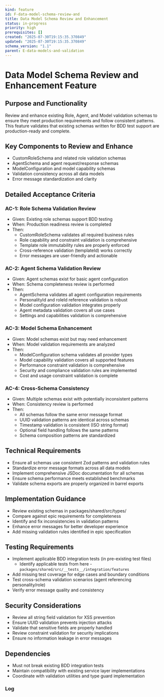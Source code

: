 ```yaml
---
kind: feature
id: F-data-model-schema-review-and
title: Data Model Schema Review and Enhancement
status: in-progress
priority: high
prerequisites: []
created: "2025-07-30T19:15:35.370849"
updated: "2025-07-30T19:15:35.370849"
schema_version: "1.1"
parent: E-data-models-and-validation
---
```


# Data Model Schema Review and Enhancement Feature

## Purpose and Functionality

Review and enhance existing Role, Agent, and Model validation schemas to ensure they meet production requirements and follow consistent patterns. This feature validates that existing schemas written for BDD test support are production-ready and complete.

## Key Components to Review and Enhance

- CustomRoleSchema and related role validation schemas
- AgentSchema and agent request/response schemas
- ModelConfiguration and model capability schemas
- Validation consistency across all data models
- Error message standardization and clarity

## Detailed Acceptance Criteria

### AC-1: Role Schema Validation Review

- Given: Existing role schemas support BDD testing
- When: Production readiness review is completed
- Then:
  - CustomRoleSchema validates all required business rules
  - Role capability and constraint validation is comprehensive
  - Template role immutability rules are properly enforced
  - Cross-reference validation (templateId) works correctly
  - Error messages are user-friendly and actionable

### AC-2: Agent Schema Validation Review

- Given: Agent schemas exist for basic agent configuration
- When: Schema completeness review is performed
- Then:
  - AgentSchema validates all agent configuration requirements
  - PersonalityId and roleId reference validation is robust
  - Model configuration validation integrates properly
  - Agent metadata validation covers all use cases
  - Settings and capabilities validation is comprehensive

### AC-3: Model Schema Enhancement

- Given: Model schemas exist but may need enhancement
- When: Model validation requirements are analyzed
- Then:
  - ModelConfiguration schema validates all provider types
  - Model capability validation covers all supported features
  - Performance constraint validation is comprehensive
  - Security and compliance validation rules are implemented
  - Cost and usage constraint validation is complete

### AC-4: Cross-Schema Consistency

- Given: Multiple schemas exist with potentially inconsistent patterns
- When: Consistency review is performed
- Then:
  - All schemas follow the same error message format
  - UUID validation patterns are identical across schemas
  - Timestamp validation is consistent (ISO string format)
  - Optional field handling follows the same patterns
  - Schema composition patterns are standardized

## Technical Requirements

- Ensure all schemas use consistent Zod patterns and validation rules
- Standardize error message formats across all data models
- Implement comprehensive JSDoc documentation for all schemas
- Ensure schema performance meets established benchmarks
- Validate schema exports are properly organized in barrel exports

## Implementation Guidance

- Review existing schemas in packages/shared/src/types/
- Compare against epic requirements for completeness
- Identify and fix inconsistencies in validation patterns
- Enhance error messages for better developer experience
- Add missing validation rules identified in epic specification

## Testing Requirements

- Implement applicable BDD integration tests (in pre-existing test files)
  - Identify applicable tests from here - `packages/shared/src/__tests__/integration/features`
- Add missing test coverage for edge cases and boundary conditions
- Test cross-schema validation scenarios (agent referencing personality/role)
- Verify error message quality and consistency

## Security Considerations

- Review all string field validation for XSS prevention
- Ensure UUID validation prevents injection attacks
- Validate that sensitive fields are properly handled
- Review constraint validation for security implications
- Ensure no information leakage in error messages

## Dependencies

- Must not break existing BDD integration tests
- Maintain compatibility with existing service layer implementations
- Coordinate with validation utilities and type guard implementation

### Log
